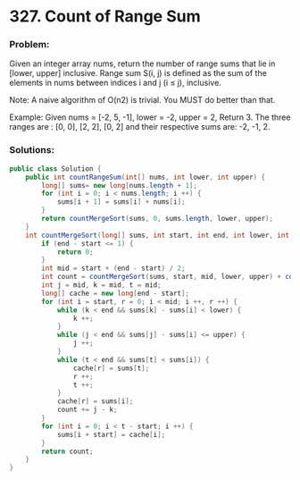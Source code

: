 # 327. Count of Range Sum

### Problem:

Given an integer array nums, return the number of range sums that lie in [lower, upper] inclusive.
Range sum S(i, j) is defined as the sum of the elements in nums between indices i and j (i ≤ j), inclusive.

Note:
A naive algorithm of O(n2) is trivial. You MUST do better than that.

Example:
Given nums = [-2, 5, -1], lower = -2, upper = 2,
Return 3.
The three ranges are : [0, 0], [2, 2], [0, 2] and their respective sums are: -2, -1, 2.

### Solutions:

```java
public class Solution {
    public int countRangeSum(int[] nums, int lower, int upper) {
        long[] sums= new long[nums.length + 1];
        for (int i = 0; i < nums.length; i ++) {
            sums[i + 1] = sums[i] + nums[i];
        }
        return countMergeSort(sums, 0, sums.length, lower, upper);
    }
    int countMergeSort(long[] sums, int start, int end, int lower, int upper) {
        if (end - start <= 1) {
            return 0;
        }
        int mid = start + (end - start) / 2;
        int count = countMergeSort(sums, start, mid, lower, upper) + countMergeSort(sums, mid, end, lower, upper);
        int j = mid, k = mid, t = mid;
        long[] cache = new long[end - start];
        for (int i = start, r = 0; i < mid; i ++, r ++) {
            while (k < end && sums[k] - sums[i] < lower) {
                k ++;
            }
            while (j < end && sums[j] - sums[i] <= upper) {
                j ++;
            }
            while (t < end && sums[t] < sums[i]) {
                cache[r] = sums[t];
                r ++;
                t ++;
            }
            cache[r] = sums[i];
            count += j - k;
        }
        for (int i = 0; i < t - start; i ++) {
            sums[i + start] = cache[i];
        }
        return count;
    }
}
```